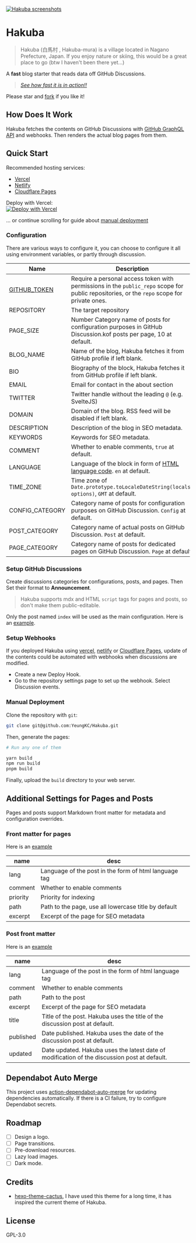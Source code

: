 [![Hakuba screenshots](./screenshots.png 'Hakuba screenshots')](https://hakuba.yeungkc.com/)

# Hakuba

> Hakuba (白馬村 , Hakuba-mura) is a village located in Nagano Prefecture, Japan.
> If you enjoy nature or skiing, this would be a great place to go (btw I haven't been there yet...)

A **fast** blog starter that reads data off GitHub Discussions.

> _[See how fast it is in action!!](https://pagespeed.web.dev/report?url=https%3A%2F%2Fhakuba.yeungkc.com%2F)_

Please star and [fork](https://github.com/YeungKC/Hakuba/fork) if you like it!

## How Does It Work

Hakuba fetches the contents on GitHub Discussions with [GitHub GraphQL API](https://docs.github.com/en/graphql) and webhooks.
Then renders the actual blog pages from them.

## Quick Start

Recommended hosting services:

- [Vercel](https://vercel.com/)
- [Netlify](https://app.netlify.com/)
- [Cloudflare Pages](https://pages.cloudflare.com/)

Deploy with Vercel:  
[![Deploy with Vercel](https://vercel.com/button)](https://vercel.com/new/clone?repository-url=https%3A%2F%2Fgithub.com%2FYeungKC%2FHakuba&env=GITHUB_TOKEN,REPOSITORY&envDescription=Configure%20token%20and%20repository%20name%2C%20see%20https%3A%2F%2Fgithub.com%2FYeungKC%2FHakuba&project-name=blog&repo-name=blog&demo-title=Hakuba&demo-description=A%20fast%20blog%20starter%20driven%20by%20Github%20discussions%20for%20all%20data.&demo-url=https%3A%2F%2Fhakuba.yeungkc.com%2F&demo-image=https%3A%2F%2Fgithub.com%2FYeungKC%2FHakuba%2Fraw%2Fmaster%2Fscreenshots.png)

... or continue scrolling for guide about [manual deployment](#manual-deployment)

### Configuration

There are various ways to configure it, you can choose to configure it all using environment variables, or partly through discussion.

| Name                                               | Description                                                                                                                                                                                                                 | Required | env | config |
| -------------------------------------------------- | --------------------------------------------------------------------------------------------------------------------------------------------------------------------------------------------------------------------------- | -------- | --- | ------ |
| [GITHUB_TOKEN](https://github.com/settings/tokens) | Require a personal access token with permissions in the `public_repo` scope for public repositories, or the `repo` scope for private ones.                                                                                  | ✅       | ✅  | ❌     |
| REPOSITORY                                         | The target repository                                                                                                                                                                                                       | ✅       | ✅  | ❌     |
| PAGE_SIZE                                          | Number Category name of posts for configuration purposes in GitHub Discussion.kof posts per page, 10 at default.                                                                                                            | ❌       | ✅  | ✅     |
| BLOG_NAME                                          | Name of the blog, Hakuba fetches it from GitHub profile if left blank.                                                                                                                                                      | ❌       | ✅  | ✅     |
| BIO                                                | Biography of the block, Hakuba fetches it from GitHub profile if left blank.                                                                                                                                                | ❌       | ✅  | ✅     |
| EMAIL                                              | Email for contact in the about section                                                                                                                                                                                      | ❌       | ✅  | ✅     |
| TWITTER                                            | Twitter handle without the leading `@` (e.g. SvelteJS)                                                                                                                                                                      | ❌       | ✅  | ✅     |
| DOMAIN                                             | Domain of the blog. RSS feed will be disabled if left blank.                                                                                                                                                                | ❌       | ✅  | ✅     |
| DESCRIPTION                                        | Description of the blog in SEO metadata.                                                                                                                                                                                    | ❌       | ✅  | ✅     |
| KEYWORDS                                           | Keywords for SEO metadata.                                                                                                                                                                                                  | ❌       | ✅  | ✅     |
| COMMENT                                            | Whether to enable comments, `true` at default.                                                                                                                                                                              | ❌       | ✅  | ✅     |
| LANGUAGE                                           | Language of the block in form of [HTML language code](https://developer.mozilla.org/en-US/docs/Web/HTML/Global_attributes/lang). `en` at default.                                                                           | ❌       | ✅  | ✅     |
| TIME_ZONE                                          | Time zone of `Date.prototype.toLocaleDateString(locals, options)`, `GMT` at default.                                                                                                                                        | ❌       | ✅  | ✅     |
| CONFIG_CATEGORY                                    | Category name of posts for configuration purposes on GitHub Discussion. `Config` at default.                                                                                                                                | ❌       | ✅  | ❌     |
| POST_CATEGORY                                      | Category name of actual posts on GitHub Discussion. `Post` at default.                                                                                                                                                      | ❌       | ✅  | ❌     |
| PAGE_CATEGORY                                      | Category name of posts for dedicated pages on GitHub Discussion. `Page` at default.                                                                                                                                         | ❌       | ✅  | ❌     |

### Setup GitHub Discussions

Create discussions categories for configurations, posts, and pages. Then Set their format to **Announcement**.

> Hakuba supports mdx and HTML `script` tags for pages and posts, so don't make them public-editable.

Only the post named `index` will be used as the main configuration. Here is an [example](https://github.com/YeungKC/Hakuba/discussions/3).

### Setup Webhooks

If you deployed Hakuba using [vercel](https://vercel.com/), [netlify](https://app.netlify.com/) or [Cloudflare Pages](https://pages.cloudflare.com/), update of the contents could be automated with webhooks when discussions are modified.

- Create a new Deploy Hook.
- Go to the repository settings page to set up the webhook. Select Discussion events.

### Manual Deployment

Clone the repository with `git`:

```bash
git clone git@github.com:YeungKC/Hakuba.git
```

Then, generate the pages:

```bash
# Run any one of them

yarn build
npm run build
pnpm build
```

Finally, upload the `build` directory to your web server.

## Additional Settings for Pages and Posts

Pages and posts support Markdown front matter for metadata and configuration overrides.

### Front matter for pages

Here is an [example](https://github.com/YeungKC/Hakuba/discussions/58)

| name     | desc                                                  |
| -------- | ----------------------------------------------------- |
| lang     | Language of the post in the form of html language tag |
| comment  | Whether to enable comments                            |
| priority | Priority for indexing                                 |
| path     | Path to the page, use all lowercase title by default  |
| excerpt  | Excerpt of the page for SEO metadata                  |

### Post front matter

Here is an [example](https://github.com/YeungKC/Hakuba/discussions/58)

| name      | desc                                                                                         |
| --------- | -------------------------------------------------------------------------------------------- |
| lang      | Language of the post in the form of html language tag                                        |
| comment   | Whether to enable comments                                                                   |
| path      | Path to the post                                                                             |
| excerpt   | Excerpt of the page for SEO metadata                                                         |
| title     | Title of the post. Hakuba uses the title of the discussion post at default.                  |
| published | Date published. Hakuba uses the date of the discussion post at default.                      |
| updated   | Date updated. Hakuba uses the latest date of modification of the discussion post at default. |

## Dependabot Auto Merge

This project uses [action-dependabot-auto-merge](https://github.com/ahmadnassri/action-dependabot-auto-merge#token-scope) for updating dependencies automatically. If there is a CI failure, try to configure Dependabot secrets.

## Roadmap

- [ ] Design a logo.
- [ ] Page transitions.
- [ ] Pre-download resources.
- [ ] Lazy load images.
- [ ] Dark mode.

## Credits

- [hexo-theme-cactus](https://github.com/probberechts/hexo-theme-cactus), I have used this theme for a long time, it has inspired the current theme of Hakuba.

## License

GPL-3.0
